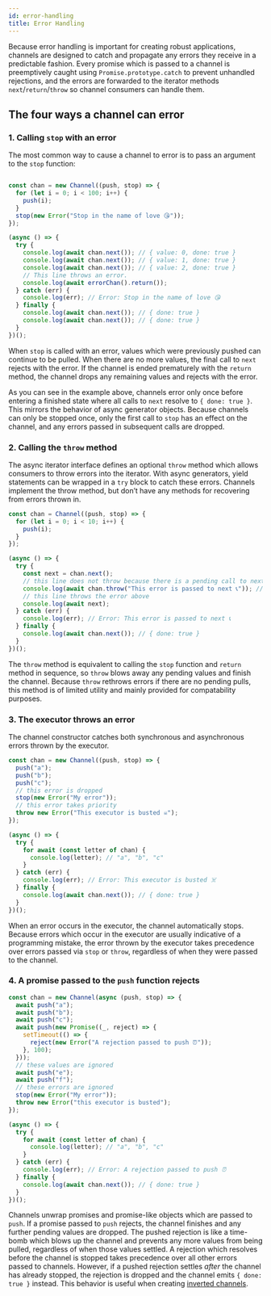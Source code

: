 ```yaml
---
id: error-handling
title: Error Handling
---
```


Because error handling is important for creating robust applications, channels are designed to catch and propagate any errors they receive in a predictable fashion. Every promise which is passed to a channel is preemptively caught using `Promise.prototype.catch` to prevent unhandled rejections, and the errors are forwarded to the iterator methods `next`/`return`/`throw` so channel consumers can handle them.

## The four ways a channel can error

### 1. Calling `stop` with an error

The most common way to cause a channel to error is to pass an argument to the `stop` function:

```js

const chan = new Channel((push, stop) => {
  for (let i = 0; i < 100; i++) {
    push(i);
  }
  stop(new Error("Stop in the name of love 😘"));
});

(async () => {
  try {
    console.log(await chan.next()); // { value: 0, done: true }
    console.log(await chan.next()); // { value: 1, done: true }
    console.log(await chan.next()); // { value: 2, done: true }
    // This line throws an error.
    console.log(await errorChan().return());
  } catch (err) {
    console.log(err); // Error: Stop in the name of love 😘
  } finally {
    console.log(await chan.next()); // { done: true }
    console.log(await chan.next()); // { done: true }
  }
})();
```

When `stop` is called with an error, values which were previously pushed can continue to be pulled. When there are no more values, the final call to `next` rejects with the error. If the channel is ended prematurely with the `return` method, the channel drops any remaining values and rejects with the error.

As you can see in the example above, channels error only once before entering a finished state where all calls to `next` resolve to `{ done: true }`. This mirrors the behavior of async generator objects. Because channels can only be stopped once, only the first call to `stop` has an effect on the channel, and any errors passed in subsequent calls are dropped.

### 2. Calling the `throw` method

The async iterator interface defines an optional `throw` method which allows consumers to throw errors into the iterator. With async generators, yield statements can be wrapped in a `try` block to catch these errors. Channels implement the throw method, but don’t have any methods for recovering from errors thrown in.

```js
const chan = Channel((push, stop) => {
  for (let i = 0; i < 10; i++) {
    push(i);
  }
});

(async () => {
  try {
    const next = chan.next();
    // this line does not throw because there is a pending call to next
    console.log(await chan.throw("This error is passed to next 📞")); // { done: true } 
    // this line throws the error above
    console.log(await next);
  } catch (err) {
    console.log(err); // Error: This error is passed to next 📞
  } finally {
    console.log(await chan.next()); // { done: true }
  }
})();
```

The `throw` method is equivalent to calling the `stop` function and `return` method in sequence, so `throw` blows away any pending values and finish the channel. Because `throw` rethrows errors if there are no pending pulls, this method is of limited utility and mainly provided for compatability purposes.

### 3. The executor throws an error

The channel constructor catches both synchronous and asynchronous errors thrown by the executor.

```js
const chan = new Channel((push, stop) => {
  push("a");
  push("b");
  push("c");
  // this error is dropped
  stop(new Error("My error"));
  // this error takes priority
  throw new Error("This executor is busted ☠️");
});

(async () => {
  try {
    for await (const letter of chan) {
      console.log(letter); // "a", "b", "c"
    }
  } catch (err) {
    console.log(err); // Error: This executor is busted ☠️
  } finally {
    console.log(await chan.next()); // { done: true }
  }
})();
```

When an error occurs in the executor, the channel automatically stops. Because errors which occur in the executor are usually indicative of a programming mistake, the error thrown by the executor takes precedence over errors passed via `stop` or `throw`, regardless of when they were passed to the channel.

### 4. A promise passed to the `push` function rejects

```js
const chan = new Channel(async (push, stop) => {
  await push("a");
  await push("b");
  await push("c");
  await push(new Promise((_, reject) => {
    setTimeout(() => {
      reject(new Error("A rejection passed to push ⏰"));
    }, 100);
  }));
  // these values are ignored
  await push("e");
  await push("f");
  // these errors are ignored
  stop(new Error("My error"));
  throw new Error("this executor is busted");
});

(async () => {
  try {
    for await (const letter of chan) {
      console.log(letter); // "a", "b", "c"
    }
  } catch (err) {
    console.log(err); // Error: A rejection passed to push ⏰
  } finally {
    console.log(await chan.next()); // { done: true }
  }
})();
```

Channels unwrap promises and promise-like objects which are passed to `push`. If a promise passed to `push` rejects, the channel finishes and any further pending values are dropped. The pushed rejection is like a time-bomb which blows up the channel and prevents any more values from being pulled, regardless of when those values settled. A rejection which resolves before the channel is stopped takes precedence over all other errors passed to channels. However, if a pushed rejection settles *after* the channel has already stopped, the rejection is dropped and the channel emits `{ done: true }` instead. This behavior is useful when creating [inverted channels](inverted-channels).
